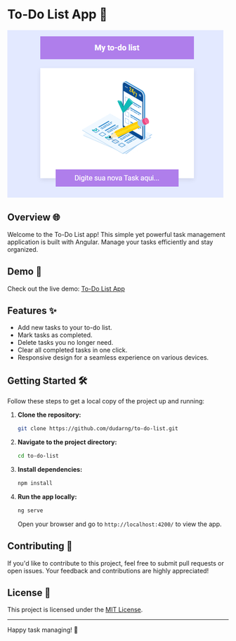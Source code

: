 # To-Do List App 📝

![To-Do List](https://github.com/Dudarng/to-do-list/blob/gh-pages/assets/imagem_2024-01-07_103336278.png)

## Overview 🌐

Welcome to the To-Do List app! This simple yet powerful task management application is built with Angular. Manage your tasks efficiently and stay organized.

## Demo 🚀

Check out the live demo: [To-Do List App](https://dudarng.github.io/to-do-list/)

## Features ✨

- Add new tasks to your to-do list.
- Mark tasks as completed.
- Delete tasks you no longer need.
- Clear all completed tasks in one click.
- Responsive design for a seamless experience on various devices.

## Getting Started 🛠️

Follow these steps to get a local copy of the project up and running:

1. **Clone the repository:**
   ```bash
   git clone https://github.com/dudarng/to-do-list.git
   ```

2. **Navigate to the project directory:**
   ```bash
   cd to-do-list
   ```

3. **Install dependencies:**
   ```bash
   npm install
   ```

4. **Run the app locally:**
   ```bash
   ng serve
   ```
   Open your browser and go to `http://localhost:4200/` to view the app.

## Contributing 🤝

If you'd like to contribute to this project, feel free to submit pull requests or open issues. Your feedback and contributions are highly appreciated!

## License 📄

This project is licensed under the [MIT License](LICENSE).

---

Happy task managing! 🚀
